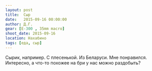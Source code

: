 ```yaml
---
layout: post
title:  Сыр
date:   2015-09-16 00:00:00
author: Д.Г.
gear: [E-300 , 35mm macro]
shoot_date: 2015-09-16
location: Нахабино
tags: [еда, сыр]
---
```


Сырик, например. С плесенькой. Из Беларуси. Мне понравился. Интересно, а что-то похожее на бри у нас можно раздобыть?

